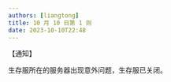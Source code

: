 ```yaml
---
authors: [liangtong]
title: 10 月 10 日第 1 则
date: 2023-10-10T22:48
---
```


【通知】

生存服所在的服务器出现意外问题，生存服已关闭。
